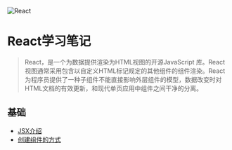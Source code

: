 ![React](https://fukatsu.tech/wp-content/uploads/2018/06/reactjs-1280x720.png)

# React学习笔记

> React，是一个为数据提供渲染为HTML视图的开源JavaScript 库。React视图通常采用包含以自定义HTML标记规定的其他组件的组件渲染。React为程序员提供了一种子组件不能直接影响外层组件的模型，数据改变时对HTML文档的有效更新，和现代单页应用中组件之间干净的分离。

## 基础
- [JSX介绍](./note/JSX.md)
- [创建组件的方式](./note/组件.md)